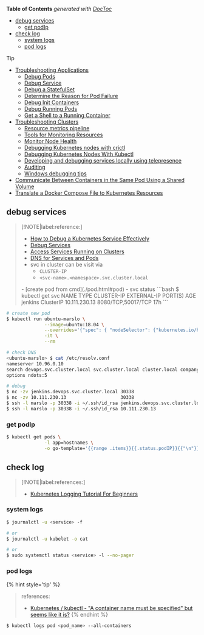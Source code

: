 <!-- START doctoc generated TOC please keep comment here to allow auto update -->
<!-- DON'T EDIT THIS SECTION, INSTEAD RE-RUN doctoc TO UPDATE -->
**Table of Contents**  *generated with [DocToc](https://github.com/thlorenz/doctoc)*

- [debug services](#debug-services)
  - [get podIp](#get-podip)
- [check log](#check-log)
  - [system logs](#system-logs)
  - [pod logs](#pod-logs)

<!-- END doctoc generated TOC please keep comment here to allow auto update -->

> [!TIP]
> - [Troubleshooting Applications](https://kubernetes.io/docs/tasks/debug/debug-application/)
>   - [Debug Pods](https://kubernetes.io/docs/tasks/debug/debug-application/debug-pods/)
>   - [Debug Service](https://kubernetes.io/docs/tasks/debug/debug-application/debug-service/)
>   - [Debug a StatefulSet](https://kubernetes.io/docs/tasks/debug/debug-application/debug-statefulset/)
>   - [Determine the Reason for Pod Failure](https://kubernetes.io/docs/tasks/debug/debug-application/determine-reason-pod-failure/)
>   - [Debug Init Containers](https://kubernetes.io/docs/tasks/debug/debug-application/debug-init-containers/)
>   - [Debug Running Pods](https://kubernetes.io/docs/tasks/debug/debug-application/debug-running-pod/)
>   - [Get a Shell to a Running Container](https://kubernetes.io/docs/tasks/debug/debug-application/get-shell-running-container/)
> - [Troubleshooting Clusters](https://kubernetes.io/docs/tasks/debug/debug-cluster/)
>   - [Resource metrics pipeline](https://kubernetes.io/docs/tasks/debug/debug-cluster/resource-metrics-pipeline/)
>   - [Tools for Monitoring Resources](https://kubernetes.io/docs/tasks/debug/debug-cluster/resource-usage-monitoring/)
>   - [Monitor Node Health](https://kubernetes.io/docs/tasks/debug/debug-cluster/monitor-node-health/)
>   - [Debugging Kubernetes nodes with crictl](https://kubernetes.io/docs/tasks/debug/debug-cluster/crictl/)
>   - [Debugging Kubernetes Nodes With Kubectl](https://kubernetes.io/docs/tasks/debug/debug-cluster/kubectl-node-debug/)
>   - [Developing and debugging services locally using telepresence](https://kubernetes.io/docs/tasks/debug/debug-cluster/local-debugging/)
>   - [Auditing](https://kubernetes.io/docs/tasks/debug/debug-cluster/audit/)
>   - [Windows debugging tips](https://kubernetes.io/docs/tasks/debug/debug-cluster/windows/)
> - [Communicate Between Containers in the Same Pod Using a Shared Volume](https://kubernetes.io/docs/tasks/access-application-cluster/communicate-containers-same-pod-shared-volume/)
> - [Translate a Docker Compose File to Kubernetes Resources](https://kubernetes.io/docs/tasks/configure-pod-container/translate-compose-kubernetes/)


## debug services

> [!NOTE|label:reference:]
> - [How to Debug a Kubernetes Service Effectively](https://blog.getambassador.io/how-to-debug-a-kubernetes-service-effectively-3d4eff0b221a)
> - [Debug Services](https://kubernetes.io/docs/tasks/debug/debug-application/debug-service/)
> - [Access Services Running on Clusters](https://kubernetes.io/docs/tasks/access-application-cluster/access-cluster-services/)
> - [DNS for Services and Pods](https://kubernetes.io/docs/concepts/services-networking/dns-pod-service/)
> - svc in cluster can be visit via
>   - `CLUSTER-IP`
>   - `<svc-name>.<namespace>.svc.cluster.local`
> <p>
> - [create pod from cmd](./pod.html#pod)
> - svc status
>   ```bash
>   $ kubectl get svc
>   NAME      TYPE        CLUSTER-IP      EXTERNAL-IP   PORT(S)              AGE
>   jenkins   ClusterIP   10.111.230.13   <none>        8080/TCP,50017/TCP   17h
>   ```

```bash
# create new pod
$ kubectl run ubuntu-marslo \
              --image=ubuntu:18.04 \
              --overrides='{"spec": { "nodeSelector": {"kubernetes.io/hostname": "k8s-node-01"}}}' \
              -it \
              --rm

# check DNS
<ubuntu-marslo> $ cat /etc/resolv.conf
nameserver 10.96.0.10
search devops.svc.cluster.local svc.cluster.local cluster.local company.com
options ndots:5

# debug
$ nc -zv jenkins.devops.svc.cluster.local 30338
$ nc -zv 10.111.230.13                    30338
$ ssh -l marslo -p 30338 -i ~/.ssh/id_rsa jenkins.devops.svc.cluster.local list-plugins
$ ssh -l marslo -p 30338 -i ~/.ssh/id_rsa 10.111.230.13                    list-plugins
```

### get podIp
```bash
$ kubectl get pods \
              -l app=hostnames \
              -o go-template='{{range .items}}{{.status.podIP}}{{"\n"}}{{end}}'
```

## check log

> [!NOTE|label:references:]
> - [Kubernetes Logging Tutorial For Beginners](https://devopscube.com/kubernetes-logging-tutorial/)


### system logs

```bash
$ journalctl -u <service> -f

# or
$ journalctl -u kubelet -o cat

# or
$ sudo systemctl status <service> -l --no-pager
```

### pod logs

{% hint style='tip' %}
> references:
> - [Kubernetes / kubectl - "A container name must be specified" but seems like it is?](https://stackoverflow.com/a/66965570/2940319)
{% endhint %}

```bash
$ kubectl logs pod <pod_name> --all-containers
```

